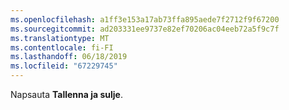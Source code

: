 ```yaml
---
ms.openlocfilehash: a1ff3e153a17ab73ffa895aede7f2712f9f67200
ms.sourcegitcommit: ad203331ee9737e82ef70206ac04eeb72a5f9c7f
ms.translationtype: MT
ms.contentlocale: fi-FI
ms.lasthandoff: 06/18/2019
ms.locfileid: "67229745"
---
```

Napsauta **Tallenna ja sulje**.
